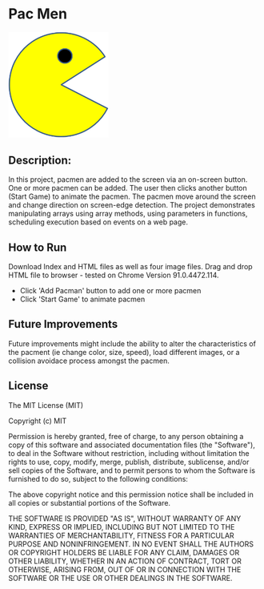 # Pac Men

<img src="PacMan1.png" width='200' />

## Description: 
In this project, pacmen are added to the screen via an on-screen button. One or more pacmen can be added. The user then clicks another button (Start Game) to animate the pacmen. The pacmen move around the screen and change direction on screen-edge detection. The project demonstrates manipulating arrays using array methods, using parameters in functions, scheduling execution based on events on a web page. 

## How to Run
Download Index and HTML files as well as four image files. Drag and drop HTML file to browser - tested on Chrome Version 91.0.4472.114. 
- Click 'Add Pacman' button to add one or more pacmen 
- Click 'Start Game' to animate pacmen

## Future Improvements
Future improvements might include the ability to alter the characteristics of the pacment (ie change color, size, speed), load different images, or a collision avoidace process amongst the pacmen. 

## License
The MIT License (MIT)

Copyright (c) MIT

Permission is hereby granted, free of charge, to any person obtaining a copy
of this software and associated documentation files (the "Software"), to deal
in the Software without restriction, including without limitation the rights
to use, copy, modify, merge, publish, distribute, sublicense, and/or sell
copies of the Software, and to permit persons to whom the Software is
furnished to do so, subject to the following conditions:

The above copyright notice and this permission notice shall be included in
all copies or substantial portions of the Software.

THE SOFTWARE IS PROVIDED "AS IS", WITHOUT WARRANTY OF ANY KIND, EXPRESS OR
IMPLIED, INCLUDING BUT NOT LIMITED TO THE WARRANTIES OF MERCHANTABILITY,
FITNESS FOR A PARTICULAR PURPOSE AND NONINFRINGEMENT. IN NO EVENT SHALL THE
AUTHORS OR COPYRIGHT HOLDERS BE LIABLE FOR ANY CLAIM, DAMAGES OR OTHER
LIABILITY, WHETHER IN AN ACTION OF CONTRACT, TORT OR OTHERWISE, ARISING FROM,
OUT OF OR IN CONNECTION WITH THE SOFTWARE OR THE USE OR OTHER DEALINGS IN
THE SOFTWARE.
